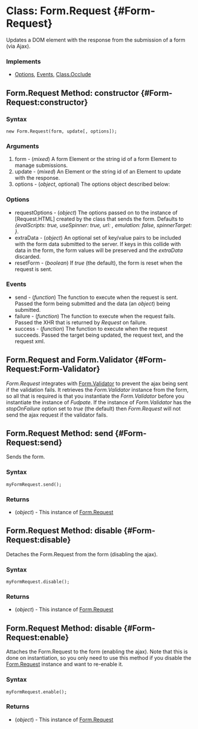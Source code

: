 Class: Form.Request {#Form-Request}
=========================
Updates a DOM element with the response from the submission of a form (via Ajax).

### Implements

- [Options][], [Events][], [Class.Occlude][]

Form.Request Method: constructor {#Form-Request:constructor}
--------------------------------------------------

### Syntax

	new Form.Request(form, update[, options]);

### Arguments

1. form  - (*mixed*) A form Element or the string id of a form Element to manage submissions.
2. update - (*mixed*) An Element or the string id of an Element to update with the response.
3. options - (*object*, optional) The options object described below:

### Options

* requestOptions - (*object*) The options passed on to the instance of [Request.HTML] created by the class that sends the form. Defaults to *{evalScripts: true, useSpinner: true, url: <the form url>, emulation: false, spinnerTarget: <the update argument>}*.
* extraData - (*object*) An optional set of key/value pairs to be included with the form data submitted to the server. If keys in this collide with data in the form, the form values will be preserved and the *extraData* discarded.
* resetForm - (*boolean*) If *true* (the default), the form is reset when the request is sent.

### Events

* send - (*function*) The function to execute when the request is sent. Passed the form being submitted and the data (an *object*) being submitted.
* failure - (*function*) The function to execute when the request fails. Passed the XHR that is returned by *Request* on failure.
* success - (*function*) The function to execute when the request succeeds. Passed the target being updated, the request text, and the request xml.

Form.Request and Form.Validator {#Form-Request:Form-Validator}
-------------------------------------------------

*Form.Request* integrates with [Form.Validator][] to prevent the ajax being sent if the validation fails. It retrieves the *Form.Validator* instance from the form, so all that is required is that you instantiate the *Form.Validator* before you instantiate the instance of *Fudpate*. If the instance of *Form.Validator* has the *stopOnFailure* option set to *true* (the default) then *Form.Request* will not send the ajax request if the validator fails.

Form.Request Method: send {#Form-Request:send}
--------------------------------------

Sends the form.

### Syntax

	myFormRequest.send();

### Returns

* (*object*) - This instance of [Form.Request][]

Form.Request Method: disable {#Form-Request:disable}
--------------------------------------

Detaches the Form.Request from the form (disabling the ajax).

### Syntax

	myFormRequest.disable();

### Returns

* (*object*) - This instance of [Form.Request][]

Form.Request Method: disable {#Form-Request:enable}
--------------------------------------

Attaches the Form.Request to the form (enabling the ajax). Note that this is done on instantiation, so you only need to use this method if you disable the [Form.Request][] instance and want to re-enable it.

### Syntax

	myFormRequest.enable();

### Returns

* (*object*) - This instance of [Form.Request][]


[Chain]: /core/Class/Class.Extras#Chain
[Events]: /core/Class/Class.Extras#Events
[Options]: /core/Class/Class.Extras#Options
[Class.Occlude]: /more/Class/Class.Occlude
[Form.Request]: #Form-Request
[Form.Validator]: /more/Forms/Form.Validator#Form-Validator
